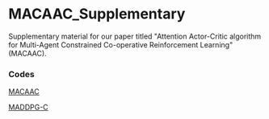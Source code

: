 # **MACAAC_Supplementary**

Supplementary material for our paper titled "Attention Actor-Critic algorithm for Multi-Agent Constrained Co-operative Reinforcement Learning" (MACAAC). 

### Codes 
[MACAAC](https://github.com/parnika31/MACAAC)

[MADDPG-C](https://github.com/parnika31/MADDPG-C)
